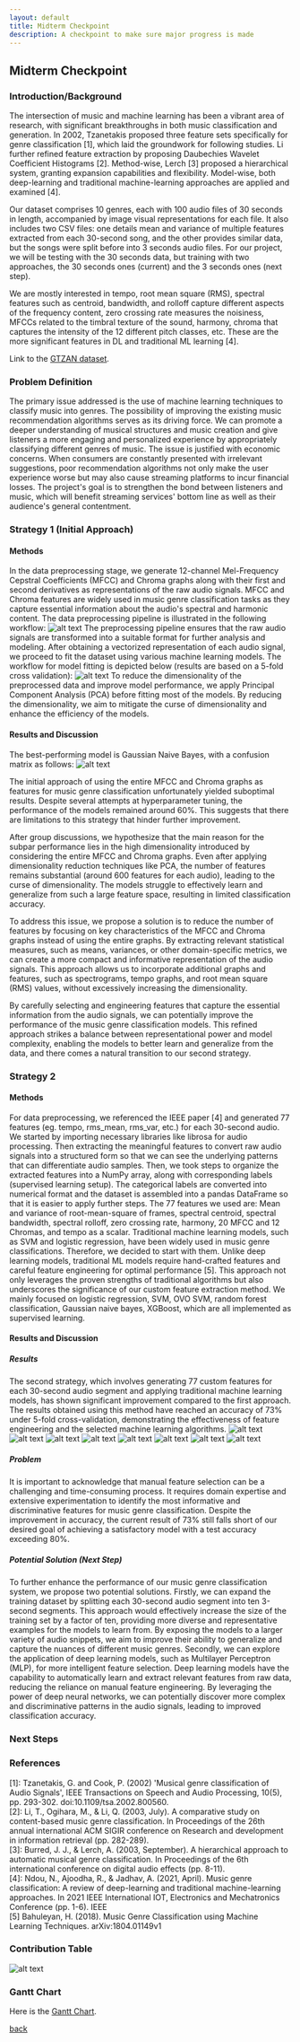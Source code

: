 ```yaml
---
layout: default
title: Midterm Checkpoint
description: A checkpoint to make sure major progress is made
---
```


## Midterm Checkpoint

### Introduction/Background

The intersection of music and machine learning has been a vibrant area of research, with significant breakthroughs in both music classification and generation. In 2002, Tzanetakis proposed three feature sets specifically for genre classification [1], which laid the groundwork for following studies. Li further refined feature extraction by proposing Daubechies Wavelet Coefficient Histograms [2]. Method-wise, Lerch [3] proposed a hierarchical system, granting expansion capabilities and flexibility. Model-wise, both deep-learning and traditional machine-learning approaches are applied and examined [4].

Our dataset comprises 10 genres, each with 100 audio files of 30 seconds in length, accompanied by image visual representations for each file. It also includes two CSV files: one details mean and variance of multiple features extracted from each 30-second song, and the other provides similar data, but the songs were split before into 3 seconds audio files.
For our project, we will be testing with the 30 seconds data, but training with two approaches, the 30 seconds ones (current) and the 3 seconds ones (next step).

We are mostly interested in tempo, root mean square (RMS), spectral features such as centroid, bandwidth, and rolloff capture different aspects of the frequency content, zero crossing rate measures the noisiness, MFCCs related to the timbral texture of the sound, harmony, chroma that captures the intensity of the 12 different pitch classes, etc. These are the more significant features in DL and traditional ML learning [4].

Link to the [GTZAN dataset](https://www.kaggle.com/datasets/andradaolteanu/gtzan-dataset-music-genre-classification).

### Problem Definition
The primary issue addressed is the use of machine learning techniques to classify music into genres. The possibility of improving the existing music recommendation algorithms serves as its driving force. We can promote a deeper understanding of musical structures and music creation and give listeners a more engaging and personalized experience by appropriately classifying different genres of music. The issue is justified with economic concerns. When consumers are constantly presented with irrelevant suggestions, poor recommendation algorithms not only make the user experience worse but may also cause streaming platforms to incur financial losses. The project's goal is to strengthen the bond between listeners and music, which will benefit streaming services' bottom line as well as their audience's general contentment.

### Strategy 1 (Initial Approach)
#### Methods
In the data preprocessing stage, we generate 12-channel Mel-Frequency Cepstral Coefficients (MFCC) and Chroma graphs along with their first and second derivatives as representations of the raw audio signals. MFCC and Chroma features are widely used in music genre classification tasks as they capture essential information about the audio's spectral and harmonic content. The data preprocessing pipeline is illustrated in the following workflow:
![alt text](../CS4641-Project/images/strategy1_preprocessing.png)
The preprocessing pipeline ensures that the raw audio signals are transformed into a suitable format for further analysis and modeling.
After obtaining a vectorized representation of each audio signal, we proceed to fit the dataset using various machine learning models. The workflow for model fitting is depicted below (results are based on a 5-fold cross validation):
![alt text](../CS4641-Project/images/strategy1_model.png)
To reduce the dimensionality of the preprocessed data and improve model performance, we apply Principal Component Analysis (PCA) before fitting most of the models. By reducing the dimensionality, we aim to mitigate the curse of dimensionality and enhance the efficiency of the models.
#### Results and Discussion
The best-performing model is Gaussian Naive Bayes, with a confusion matrix as follows:
![alt text](../CS4641-Project/images/strategy1_data.png)

The initial approach of using the entire MFCC and Chroma graphs as features for music genre classification unfortunately yielded suboptimal results. Despite several attempts at hyperparameter tuning, the performance of the models remained around 60%. This suggests that there are limitations to this strategy that hinder further improvement.

After group discussions, we hypothesize that the main reason for the subpar performance lies in the high dimensionality introduced by considering the entire MFCC and Chroma graphs. Even after applying dimensionality reduction techniques like PCA, the number of features remains substantial (around 600 features for each audio), leading to the curse of dimensionality. The models struggle to effectively learn and generalize from such a large feature space, resulting in limited classification accuracy.

To address this issue, we propose a solution is to reduce the number of features by focusing on key characteristics of the MFCC and Chroma graphs instead of using the entire graphs. By extracting relevant statistical measures, such as means, variances, or other domain-specific metrics, we can create a more compact and informative representation of the audio signals. This approach allows us to incorporate additional graphs and features, such as spectrograms, tempo graphs, and root mean square (RMS) values, without excessively increasing the dimensionality.

By carefully selecting and engineering features that capture the essential information from the audio signals, we can potentially improve the performance of the music genre classification models. This refined approach strikes a balance between representational power and model complexity, enabling the models to better learn and generalize from the data, and there comes a natural transition to our second strategy.

### Strategy 2
#### Methods
For data preprocessing, we referenced the IEEE paper [4] and generated 77 features (eg. tempo, rms_mean, rms_var, etc.) for each 30-second audio. We started by importing necessary libraries like librosa for audio processing. Then extracting the meaningful features to convert raw audio signals into a structured form so that we can see the underlying patterns that can differentiate audio samples. Then, we took steps to organize the extracted features into a NumPy array, along with corresponding labels (supervised learning setup). The categorical labels are converted into numerical format and the dataset is assembled into a pandas DataFrame so that it is easier to apply further steps.
The 77 features we used are:
Mean and variance of root-mean-square of frames, spectral centroid, spectral bandwidth, spectral rolloff, zero crossing rate, harmony, 20 MFCC and 12 Chromas, and tempo as a scalar.
Traditional machine learning models, such as SVM and logistic regression, have been widely used in music genre classifications. Therefore, we decided to start with them. Unlike deep learning models, traditional ML models require hand-crafted features and careful feature engineering for optimal performance [5]. This approach not only leverages the proven strengths of traditional algorithms but also underscores the significance of our custom feature extraction method. We mainly focused on logistic regression, SVM, OVO SVM, random forest classification, Gaussian naive bayes, XGBoost, which are all implemented as supervised learning.
#### Results and Discussion
##### Results
The second strategy, which involves generating 77 custom features for each 30-second audio segment and applying traditional machine learning models, has shown significant improvement compared to the first approach. The results obtained using this method have reached an accuracy of 73% under 5-fold cross-validation, demonstrating the effectiveness of feature engineering and the selected machine learning algorithms.
![alt text](../CS4641-Project/images/confusion_mat_lr.png)
![alt text](../CS4641-Project/images/confusion_mat_svm.png)
![alt text](../CS4641-Project/images/confusion_mat_ovosvm.png)
![alt text](../CS4641-Project/images/confusion_mat_randfor.png)
![alt text](../CS4641-Project/images/confusion_mat_gaussiannb.png)
![alt text](../CS4641-Project/images//confusion_mat_xgboost.png)
![alt text](../CS4641-Project/images/traditional_acc.png)
![alt text](../CS4641-Project/images/traditional_f1.png)
##### Problem
It is important to acknowledge that manual feature selection can be a challenging and time-consuming process. It requires domain expertise and extensive experimentation to identify the most informative and discriminative features for music genre classification. Despite the improvement in accuracy, the current result of 73% still falls short of our desired goal of achieving a satisfactory model with a test accuracy exceeding 80%.
##### Potential Solution (Next Step)
To further enhance the performance of our music genre classification system, we propose two potential solutions. Firstly, we can expand the training dataset by splitting each 30-second audio segment into ten 3-second segments. This approach would effectively increase the size of the training set by a factor of ten, providing more diverse and representative examples for the models to learn from. By exposing the models to a larger variety of audio snippets, we aim to improve their ability to generalize and capture the nuances of different music genres.
Secondly, we can explore the application of deep learning models, such as Multilayer Perceptron (MLP), for more intelligent feature selection. Deep learning models have the capability to automatically learn and extract relevant features from raw data, reducing the reliance on manual feature engineering. By leveraging the power of deep neural networks, we can potentially discover more complex and discriminative patterns in the audio signals, leading to improved classification accuracy.

### Next Steps

### References
[1]: Tzanetakis, G. and Cook, P. (2002) 'Musical genre classification of Audio Signals', IEEE Transactions on Speech and Audio Processing, 10(5), pp. 293-302. doi:10.1109/tsa.2002.800560.\
[2]:  Li, T., Ogihara, M., & Li, Q. (2003, July). A comparative study on content-based music genre classification. In Proceedings of the 26th annual international ACM SIGIR conference on Research and development in information retrieval (pp. 282-289).\
[3]: Burred, J. J., & Lerch, A. (2003, September). A hierarchical approach to automatic musical genre classification. In Proceedings of the 6th international conference on digital audio effects (pp. 8-11).\
[4]: Ndou, N., Ajoodha, R., & Jadhav, A. (2021, April). Music genre classification: A review of deep-learning and traditional machine-learning approaches. In 2021 IEEE International IOT, Electronics and Mechatronics Conference (pp. 1-6). IEEE\
[5] Bahuleyan, H. (2018). Music Genre Classification using Machine Learning Techniques. arXiv:1804.01149v1

### Contribution Table
![alt text](../CS4641-Project/images/midterm_contribution.png)

### Gantt Chart
Here is the [Gantt Chart](https://gtvault-my.sharepoint.com/:x:/g/personal/ypan390_gatech_edu/EeUk8XSMMSFAqpbJ5cSKEDQBIkUN30qINQYGgmnCyVkJLg?e=4%3A6bQdYn&at=9&CID=8b4a2e17-0dca-5391-786c-d97bbece4005).


[back](./)
